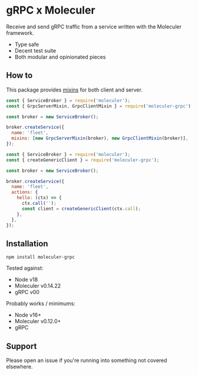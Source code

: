 # gRPC x Moleculer

Receive and send gRPC traffic from a service written with the Moleculer framework.

- Type safe
- Decent test suite
- Both modular and opinionated pieces

## How to

This package provides [mixins](https://moleculer.services/docs/0.14/services.html#Mixins) for both
client and server.

```js
const { ServiceBroker } = require('moleculer');
const { GrpcServerMixin, GrpcClientMixin } = require('moleculer-grpc');

const broker = new ServiceBroker();

broker.createService({
  name: 'fleet',
  mixins: [new GrpcServerMixin(broker), new GrpcClientMixin(broker)],
});
```

```js
const { ServiceBroker } = require('moleculer');
const { createGenericClient } = require('moleculer-grpc');

const broker = new ServiceBroker();

broker.createService({
  name: 'fleet',
  actions: {
    hello: (ctx) => {
      ctx.call('');
      const client = createGenericClient(ctx.call);
    },
  },
});
```

## Installation

```shell
npm install moleculer-grpc
```

Tested against:

- Node v18
- Moleculer v0.14.22
- gRPC v00

Probably works / minimums:

- Node v16+
- Moleculer v0.12.0+
- gRPC

## Support

Please open an issue if you're running into something not covered elsewhere.
